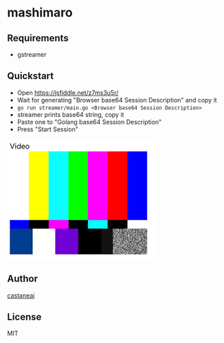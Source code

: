# mashimaro

## Requirements

- gstreamer

## Quickstart

- Open https://jsfiddle.net/z7ms3u5r/
- Wait for generating "Browser base64 Session Description" and copy it
- `go run streamer/main.go <Browser base64 Session Description>`
- streamer prints base64 string, copy it
- Paste one to "Golang base64 Session Description"
- Press "Start Session"

![](demo.png)

## Author

[castaneai](https://castaneai.dev)

## License

MIT
